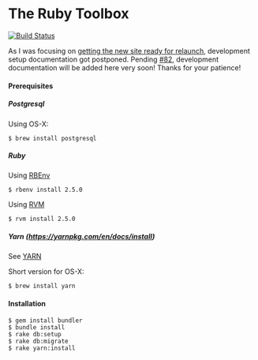 # The Ruby Toolbox

[![Build Status](https://travis-ci.org/rubytoolbox/rubytoolbox.svg?branch=master)](https://travis-ci.org/rubytoolbox/rubytoolbox)

As I was focusing on [getting the new site ready for relaunch](https://www.ruby-toolbox.com/blog/2018-02-01/lets-push-things-forward), development setup documentation got postponed. Pending [#82](https://github.com/rubytoolbox/rubytoolbox/issues/82), development documentation will be added here very soon! Thanks for your patience! 

#### Prerequisites

##### Postgresql

Using OS-X:

    $ brew install postgresql

##### Ruby

Using [RBEnv](https://github.com/rbenv/rbenv#installing-ruby-versions)

    $ rbenv install 2.5.0 

Using [RVM](https://rvm.io/rubies/installing)

    $ rvm install 2.5.0

##### Yarn (https://yarnpkg.com/en/docs/install)            
See [YARN](https://yarnpkg.com/en/docs/install)

Short version for OS-X:

    $ brew install yarn

#### Installation

    $ gem install bundler
    $ bundle install
    $ rake db:setup
    $ rake db:migrate
    $ rake yarn:install
    
